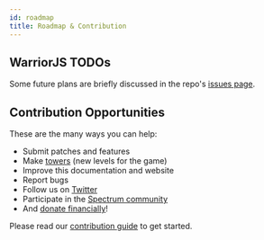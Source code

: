 ```yaml
---
id: roadmap
title: Roadmap & Contribution
---
```


## WarriorJS TODOs

Some future plans are briefly discussed in the repo's
[issues page](https://github.com/olistic/warriorjs/issues).

## Contribution Opportunities

These are the many ways you can help:

- Submit patches and features
- Make [towers](towers.md) (new levels for the game)
- Improve this documentation and website
- Report bugs
- Follow us on [Twitter](https://twitter.com/warrior_js)
- Participate in the [Spectrum community](https://spectrum.chat/warriorjs)
- And [donate financially](https://opencollective.com/warriorjs)!

Please read our
[contribution guide](https://github.com/olistic/warriorjs/blob/master/CONTRIBUTING.md)
to get started.
